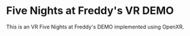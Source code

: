 # Five Nights at Freddy's VR DEMO

This is an VR Five Nights at Freddy's DEMO implemented using OpenXR.
